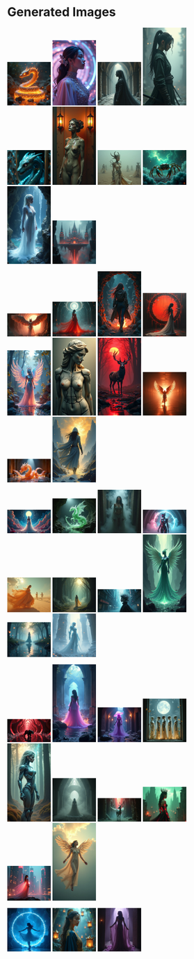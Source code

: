 # Generated Images



<img src="2025_07_10_01.png" width="100"/> <img src="2025_07_10_02.png" width="100"/> <img src="2025_07_10_03.png" width="100"/> <img src="2025_07_10_04.png" width="100"/> <img src="2025_07_10_05.png" width="100"/> <img src="2025_07_10_06.png" width="100"/> <img src="2025_07_10_07.png" width="100"/> <img src="2025_07_10_08.png" width="100"/> <img src="2025_07_10_09.png" width="100"/> <img src="2025_07_10_10.png" width="100"/>

<img src="2025_07_10_11.png" width="100"/> <img src="2025_07_10_12.png" width="100"/> <img src="2025_07_10_13.png" width="100"/> <img src="2025_07_10_14.png" width="100"/> <img src="2025_07_10_15.png" width="100"/> <img src="2025_07_10_16.png" width="100"/> <img src="2025_07_10_17.png" width="100"/> <img src="2025_07_10_18.png" width="100"/> <img src="2025_07_10_19.png" width="100"/> <img src="2025_07_10_20.png" width="100"/>

<img src="2025_07_10_21.png" width="100"/> <img src="2025_07_10_22.png" width="100"/> <img src="2025_07_10_23.png" width="100"/> <img src="2025_07_10_24.png" width="100"/> <img src="2025_07_10_25.png" width="100"/> <img src="2025_07_10_26.png" width="100"/> <img src="2025_07_10_27.png" width="100"/> <img src="2025_07_10_28.png" width="100"/> <img src="2025_07_10_29.png" width="100"/> <img src="2025_07_10_30.png" width="100"/>

<img src="2025_07_10_31.png" width="100"/> <img src="2025_07_10_32.png" width="100"/> <img src="2025_07_10_33.png" width="100"/> <img src="2025_07_10_34.png" width="100"/> <img src="2025_07_10_35.png" width="100"/> <img src="2025_07_10_36.png" width="100"/> <img src="2025_07_10_37.png" width="100"/> <img src="2025_07_10_38.png" width="100"/> <img src="2025_07_10_39.png" width="100"/> <img src="2025_07_10_40.png" width="100"/>

<img src="2025_07_10_41.png" width="100"/> <img src="2025_07_10_42.png" width="100"/> <img src="2025_07_10_43.png" width="100"/>